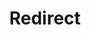 ﻿---
layout: src/layouts/Redirect.astro
title: Redirect
redirect: https://yamldoc.liuyan.wang/docs/octopus-rest-api/cli/octopus-config-list
pubDate:  2023-01-01
navSearch: false
navSitemap: false
navMenu: false
---
